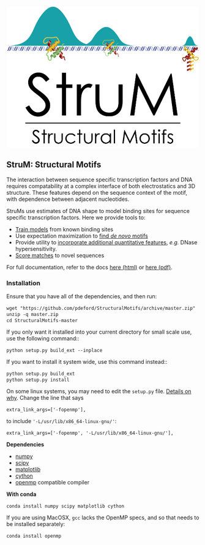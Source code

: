 ![StruM logo](docs/img/StruM_logo.png)

## StruM: Structural Motifs

The interaction between sequence specific transcription factors and DNA requires compatability at a complex interface of both electrostatics and 3D structure. These features depend on the sequence context of the motif, with dependence between adjacent nucleotides. 

StruMs use estimates of DNA shape to model binding sites for sequence specific transcription factors. Here we provide tools to:

+ [Train models](examples/basic.py) from known binding sites
+ Use expectation maximization to [find _de novo_ motifs](examples/em.py)
+ Provide utility to [incorporate additional quantitative features](examples/DNase.py), _e.g._ DNase hypersensitivity.
+ [Score matches](examples/basic.py) to novel sequences

For full documentation, refer to the docs [here (html)](https://pdeford.github.io/StructuralMotifs/) or [here (pdf)](https://github.com/pdeford/StructuralMotifs/raw/master/docs/_build/latex/StructuralMotifs.pdf).

### Installation

Ensure that you have all of the dependencies, and then run:

```
wget "https://github.com/pdeford/StructuralMotifs/archive/master.zip"
unzip -q master.zip
cd StructuralMotifs-master
```

If you only want it installed into your current directory for small scale
use, use the following command::

```
python setup.py build_ext --inplace
```

If you want to install it system wide, use this command instead::

```
python setup.py build_ext
python setup.py install
```

On some linux systems, you may need to edit the `setup.py` file. [Details on why](https://github.com/cocodataset/cocoapi/issues/94#issuecomment-350152998). Change the line that says

```
extra_link_args=['-fopenmp'],
```

to include `'-L/usr/lib/x86_64-linux-gnu/'`:

```
extra_link_args=['-fopenmp', '-L/usr/lib/x86_64-linux-gnu/'],
```

**Dependencies**

+ [numpy](http://www.numpy.org/)
+ [scipy](https://www.scipy.org/)
+ [matplotlib](https://matplotlib.org/)
+ [cython](https://cython.org/)
+ [openmp](https://www.openmp.org) compatible compiler

**With conda**

```
conda install numpy scipy matplotlib cython
```

If you are using MacOSX, `gcc` lacks the OpenMP specs, and so that needs to be installed separately:

```
conda install openmp
```

